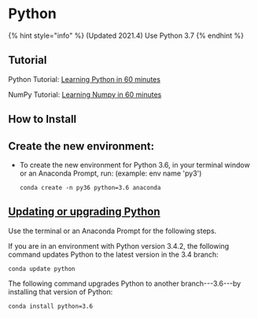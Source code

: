# Python

{% hint style="info" %}
\(Updated 2021.4\)  Use Python 3.7
{% endhint %}

## Tutorial

Python Tutorial: [Learning Python in 60 minutes](https://github.com/ykkimhgu/DLIP-src/blob/main/Tutorial_PythonBasics_2021.ipynb)

NumPy Tutorial: [Learning Numpy in 60 minutes](https://github.com/ykkimhgu/DLIP-src/blob/main/Tutorial_PythonBasics_2021.ipynb)

## How to Install



## Create the new environment:

* To create the new environment for Python 3.6, in your terminal window or an Anaconda Prompt, run: \(example: env name 'py3'\)

  ```text
  conda create -n py36 python=3.6 anaconda
  ```

## [Updating or upgrading Python](https://docs.conda.io/projects/conda/en/latest/user-guide/tasks/manage-python.html#id4)

Use the terminal or an Anaconda Prompt for the following steps.

If you are in an environment with Python version 3.4.2, the following command updates Python to the latest version in the 3.4 branch:

```text
conda update python
```

The following command upgrades Python to another branch---3.6---by installing that version of Python:

```text
conda install python=3.6
```

